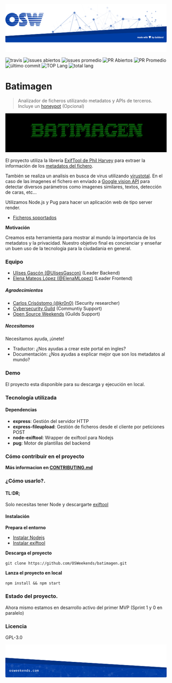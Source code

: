 ![header](.osweekends/img/OSW-project-GitHub-template-header.jpg)


![travis](https://img.shields.io/travis/OSWeekends/batimagen.svg)
![issues abiertos](https://img.shields.io/github/issues/OSWeekends/batimagen.svg)
![issues promedio](https://img.shields.io/issuestats/i/github/OSWeekends/batimagen.svg)
![PR Abiertos](https://img.shields.io/github/issues-pr/OSWeekends/batimagen.svg)
![PR Promedio](https://img.shields.io/issuestats/p/github/OSWeekends/batimagen.svg)
![último commit](https://img.shields.io/github/last-commit/OSWeekends/batimagen/{{RAMA}}.svg)
![TOP Lang](https://img.shields.io/github/languages/top/OSWeekends/batimagen.svg)
![total lang](https://img.shields.io/github/languages/count/OSWeekends/batimagen.svg)

# Batimagen

> Analizador de ficheros utilizando metadatos y APIs de terceros. Incluye un [honeypot](https://es.wikipedia.org/wiki/Honeypot) (Opcional)

![Poster de Batimagen](other/img/logo.png)

El proyecto utiliza la librería [ExifTool de Phil Harvey](https://www.sno.phy.queensu.ca/~phil/exiftool/) para extraer la información de los [metadatos del fichero](https://es.wikipedia.org/wiki/Metadatos).

También se realiza un analisis en busca de virus utilizando [virustotal](https://www.virustotal.com/es/). En el caso de las imagenes el fichero en enviado a [Google vision API](https://cloud.google.com/vision/?hl=es) para detectar diversos parámetros como imagenes similares, textos, detección de caras, etc...

Utilizamos Node.js y Pug para hacer un aplicación web de tipo server render.

- [Ficheros soportados](https://www.sno.phy.queensu.ca/~phil/exiftool/#supported)

**Motivación**

Creamos esta herramienta para mostrar al mundo la importancia de los metadatos y la privacidad. Nuestro objetivo final es concienciar y enseñar un buen uso de la tecnologia para la ciudadania en general.

### Equipo

 - [Ulises Gascón (@UlisesGascon)](https://github.com/ulisesGascon) (Leader Backend)
 - [Elena Mateos López (@ElenaMLopez)](https://github.com/ElenaMLopez) (Leader Frontend)


##### Agradecimientos

 - [Carlos Crisóstomo (@kr0n0)](https://github.com/kr0n0) (Security researcher)
 - [Cybersecurity Guild](https://guilds.osweekends.com) (Communtiy Support)
 - [Open Source Weekends](https://osweekends.com) (Guilds Support)

##### Necesitamos

Necesitamos ayuda, ¡únete!

 - Traductor: ¿Nos ayudas a crear este portal en ingles?
 - Documentación: ¿Nos ayudas a explicar mejor que son los metadatos al mundo?

### Demo

El proyecto esta disponible para su descarga y ejecución en local.


### Tecnología utilizada

#### Dependencias
- **express**: Gestión del servidor HTTP
- **express-fileupload**: Gestión de ficheros desde el cliente por peticiones POST
- **node-exiftool**: Wrapper de exiftool para Nodejs
- **pug**: Motor de plantillas del backend
 

### Cómo contribuir en el proyecto

**Más informacion en [CONTRIBUTING.md](CONTRIBUTING.md)**

### ¿Cómo usarlo?.

#### TL:DR;

Solo necesitas tener Node y descargarte [exiftool](https://www.sno.phy.queensu.ca/~phil/exiftool/install.html)

#### Instalación

**Prepara el entorno**
- [Instalar Nodejs](https://nodejs.org/es/download/)
- [Instalar exiftool](https://www.sno.phy.queensu.ca/~phil/exiftool/install.html)

**Descarga el proyecto**

`git clone https://github.com/OSWeekends/batimagen.git`

**Lanza el proyecto en local**

`npm install && npm start`

### Estado del proyecto.

Ahora mismo estamos en desarrollo activo del primer MVP (Sprint 1 y 0 en paralelo)

### Licencia

GPL-3.0



![footer](.osweekends/img/OSW-project-GitHub-template-footer.jpg)